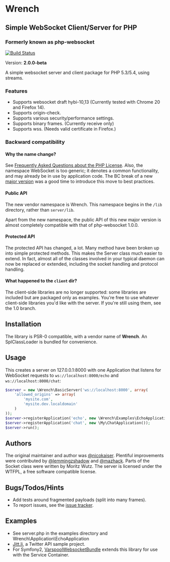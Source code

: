 <!-- vim: set tw=79 sw=4 ts=4 et ft=markdown : -->
# Wrench
## Simple WebSocket Client/Server for PHP
### Formerly known as php-websocket

[![Build Status](https://secure.travis-ci.org/varspool/Wrench.png?branch=master)](http://travis-ci.org/varspool/Wrench)

Version: **2.0.0-beta**

A simple websocket server and client package for PHP 5.3/5.4, using
streams.

### Features

- Supports websocket draft hybi-10,13 (Currently tested with Chrome 20 and
  Firefox 14).
- Supports origin-check.
- Supports various security/performance settings.
- Supports binary frames. (Currently receive only)
- Supports wss. (Needs valid certificate in Firefox.)

### Backward compatibility

#### Why the name change?

See [Frequently Asked Questions about the PHP License](http://php.net/license/index.php#fac-lic).
Also, the namespace WebSocket is too generic; it denotes a common functionality,
and may already be in use by application code. The BC break of a new
[major version](http://semver.org/) was a good time to introduce this move
to best practices.

#### Public API

The new vendor namespace is Wrench. This namespace begins in the `/lib`
directory, rather than `server/lib`.

Apart from the new namespace, the public API of this new major version is
almost completely compatible with that of php-websocket 1.0.0.

#### Protected API

The protected API has changed, a lot. Many method have been broken up into
simple protected methods. This makes the Server class much easier to extend. In
fact, almost all of the classes involved in your typical daemon can now be
replaced or extended, including the socket handling and protocol handling.

#### What happened to the `client` dir?

The client-side libraries are no longer supported: some libraries are included
but are packaged only as examples. You're free to use whatever client-side
libraries you'd like with the server. If you're still using them, see the 1.0
branch.

## Installation

The library is PSR-0 compatible, with a vendor name of **Wrench**. An
SplClassLoader is bundled for convenience.

## Usage

This creates a server on 127.0.0.1:8000 with one Application that listens for
WebSocket requests to `ws://localhost:8000/echo` and `ws://localhost:8000/chat`:

```php
$server = new \Wrench\BasicServer('ws://localhost:8000', array(
    'allowed_origins' => array(
        'mysite.com',
        'mysite.dev.localdomain'
    )
));
$server->registerApplication('echo', new \Wrench\Examples\EchoApplication());
$server->registerApplication('chat', new \My\ChatApplication());
$server->run();
```
## Authors

The original maintainer and author was
[@nicokaiser](https://github.com/nicokaiser). Plentiful improvements were
contributed by [@lemmingzshadow](https://github.com/lemmingzshadow) and
[@mazhack](https://github.com/mazhack). Parts of the Socket class were written
by Moritz Wutz. The server is licensed under the WTFPL, a free software compatible
license.

## Bugs/Todos/Hints

- Add tests around fragmented payloads (split into many frames).
- To report issues, see the [issue tracker](https://github.com/varspool/Wrench/issues).

## Examples

- See server.php in the examples directory and
  Wrench\Application\EchoApplication
- [Jitt.li](http://jitt.li), a Twitter API sample project.
- For Symfony2, [VarspoolWebsocketBundle](https://github.com/varspool/WebsocketBundle)
  extends this library for use with the Service Container.
